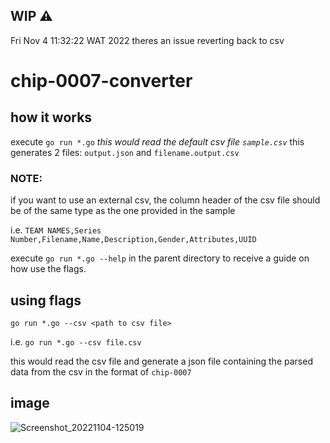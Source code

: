 
## WIP ⚠️

Fri Nov  4 11:32:22 WAT 2022
theres an issue reverting back to csv

# chip-0007-converter

## how it works
execute  `go run *.go`
<i> this would read the default csv file `sample.csv` </i>
this generates 2 files: `output.json` and `filename.output.csv`

### NOTE:
<p> if you want to use an external csv, the column header of the csv file should be of the same type as the one provided in the sample </p>

i.e.
`TEAM NAMES,Series Number,Filename,Name,Description,Gender,Attributes,UUID`


execute 
`go run *.go --help`
in the parent directory to receive a guide on how use the flags.


## using flags
`go run *.go --csv <path to csv file>`

i.e. `go run *.go --csv file.csv`

this would read the csv file and generate a json file containing the parsed data from the csv in the format of `chip-0007`


## image 
![Screenshot_20221104-125019](https://user-images.githubusercontent.com/71889751/199966046-19521c89-a7f9-4365-90fd-b7db2b13d725.png)
